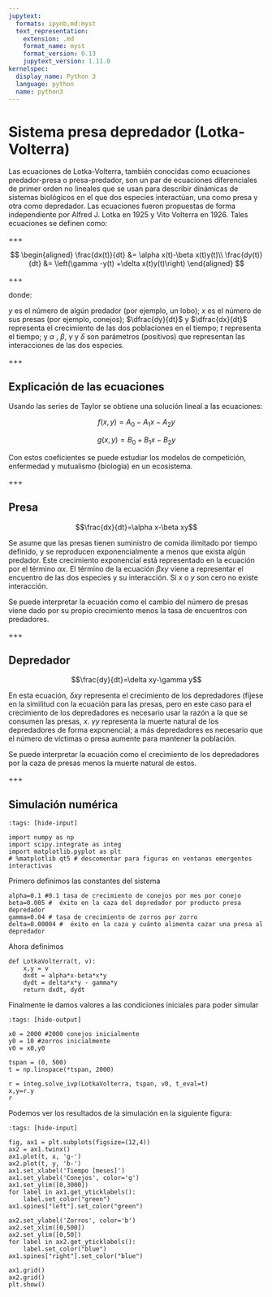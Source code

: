 ```yaml
---
jupytext:
  formats: ipynb,md:myst
  text_representation:
    extension: .md
    format_name: myst
    format_version: 0.13
    jupytext_version: 1.11.0
kernelspec:
  display_name: Python 3
  language: python
  name: python3
---
```


# Sistema presa depredador (Lotka-Volterra)

Las ecuaciones de Lotka-Volterra, también conocidas como ecuaciones predador-presa o presa-predador, son un par de ecuaciones diferenciales de primer orden no lineales que se usan para describir dinámicas de sistemas biológicos en el que dos especies interactúan, una como presa y otra como depredador. Las ecuaciones fueron propuestas de forma independiente por Alfred J. Lotka en 1925 y Vito Volterra en 1926. Tales ecuaciones se definen como:

+++

$$
\begin{aligned}
\frac{dx(t)}{dt} &=
\alpha  x(t)-\beta x(t)y(t)\\
\frac{dy(t)}{dt} &= \left(\gamma -y(t) +\delta x(t)y(t)\right)
\end{aligned}
$$

+++

donde:

$y$ es el número de algún predador (por ejemplo, un lobo);
$x$ es el número de sus presas (por ejemplo, conejos);
$\dfrac{dy}{dt}$ y $\dfrac{dx}{dt}$ representa el crecimiento de las dos poblaciones en el tiempo;
$t$ representa el tiempo; y $\alpha$ , $\beta$, $\gamma$ y $\delta$ son parámetros (positivos) que representan las interacciones de las dos especies.

+++

## Explicación de las ecuaciones

Usando las series de Taylor se obtiene una solución lineal a las ecuaciones:

$$f(x,y)=A_{0}-A_{1}x-A_{2}y$$

$$g(x,y)=B_{0}+B_{1}x-B_{2}y$$

Con estos coeficientes se puede estudiar los modelos de competición, enfermedad y mutualismo (biología) en un ecosistema.

+++

## Presa

$$\frac{dx}{dt}=\alpha x-\beta xy$$

Se asume que las presas tienen suministro de comida ilimitado por tiempo definido, y se reproducen exponencialmente a menos que exista algún predador. Este crecimiento exponencial está representado en la ecuación por el término $\alpha x$. El término de la ecuación $\beta xy$ viene a representar el encuentro de las dos especies y su interacción. Si $x$ o $y$ son cero no existe interacción.

Se puede interpretar la ecuación como el cambio del número de presas viene dado por su propio crecimiento menos la tasa de encuentros con predadores.

+++

## Depredador

$$\frac{dy}{dt}=\delta xy-\gamma y$$

En esta ecuación, $\delta xy$ representa el crecimiento de los depredadores (fíjese en la similitud con la ecuación para las presas, pero en este caso para el crecimiento de los depredadores es necesario usar la razón a la que se consumen las presas, $x$. $\gamma y$ representa la muerte natural de los depredadores de forma exponencial; a más depredadores es necesario que el número de víctimas o presa aumente para mantener la población.

Se puede interpretar la ecuación como el crecimiento de los depredadores por la caza de presas menos la muerte natural de estos.

+++

## Simulación numérica

```{code-cell} ipython3
:tags: [hide-input]

import numpy as np
import scipy.integrate as integ
import matplotlib.pyplot as plt
# %matplotlib qt5 # descomentar para figuras en ventanas emergentes interactivas
```

Primero definimos las constantes del sistema

```{code-cell} ipython3
alpha=0.1 #0.1 tasa de crecimiento de conejos por mes por conejo
beta=0.005 #  éxito en la caza del depredador por producto presa depredador
gamma=0.04 # tasa de crecimiento de zorros por zorro
delta=0.00004 #  éxito en la caza y cuánto alimenta cazar una presa al depredador
```

Ahora definimos

```{code-cell} ipython3
def LotkaVolterra(t, v):
    x,y = v
    dxdt = alpha*x-beta*x*y
    dydt = delta*x*y - gamma*y
    return dxdt, dydt
```

Finalmente le damos valores a las condiciones iniciales para poder simular

```{code-cell} ipython3
:tags: [hide-output]

x0 = 2000 #2000 conejos inicialmente
y0 = 10 #zorros inicialmente
v0 = x0,y0

tspan = (0, 500)
t = np.linspace(*tspan, 2000)

r = integ.solve_ivp(LotkaVolterra, tspan, v0, t_eval=t)
x,y=r.y
r
```

Podemos ver los resultados de la simulación en la siguiente figura:

```{code-cell} ipython3
:tags: [hide-input]

fig, ax1 = plt.subplots(figsize=(12,4))
ax2 = ax1.twinx()
ax1.plot(t, x, 'g-')
ax2.plot(t, y, 'b-')
ax1.set_xlabel('Tiempo [meses]')
ax1.set_ylabel('Conejos', color='g')
ax1.set_ylim([0,3000])
for label in ax1.get_yticklabels():
    label.set_color("green")
ax1.spines["left"].set_color("green")

ax2.set_ylabel('Zorros', color='b')
ax2.set_xlim([0,500])
ax2.set_ylim([0,50])
for label in ax2.get_yticklabels():
    label.set_color("blue")
ax1.spines["right"].set_color("blue")

ax1.grid()
ax2.grid()
plt.show()
```

```{code-cell} ipython3

```
